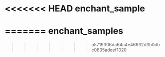 <<<<<<< HEAD
enchant_sample
==============
=======
enchant_samples
===============
>>>>>>> a5719306da64c4e46632d3b0dbc0835adeef1020
